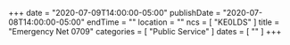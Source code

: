 +++
date = "2020-07-09T14:00:00-05:00"
publishDate = "2020-07-08T14:00:00-05:00"
endTime = ""
location = ""
ncs = [ "KE0LDS" ]
title = "Emergency Net 0709"
categories = [ "Public Service" ]
dates = [ "" ]
+++
